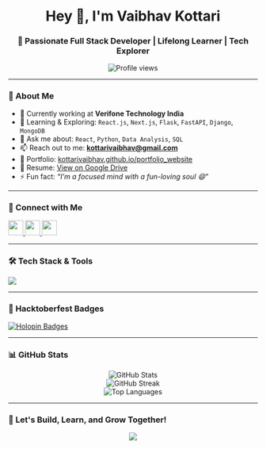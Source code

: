 <h1 align="center">Hey 👋, I'm Vaibhav Kottari</h1>
<h3 align="center">🚀 Passionate Full Stack Developer | Lifelong Learner | Tech Explorer</h3>

<p align="center">
  <img src="https://komarev.com/ghpvc/?username=kottarivaibhav&label=Profile%20views&color=0e75b6&style=flat" alt="Profile views" />
</p>

---

### 💼 About Me
- 🔭 Currently working at **Verifone Technology India**
- 🌱 Learning & Exploring: `React.js`, `Next.js`, `Flask`, `FastAPI`, `Django`, `MongoDB`
- 💬 Ask me about: `React`, `Python`, `Data Analysis`, `SQL`
- 📫 Reach out to me: **kottarivaibhav@gmail.com**
- 🧳 Portfolio: [kottarivaibhav.github.io/portfolio_website](https://kottarivaibhav.github.io/portfolio_website/)
- 📄 Resume: [View on Google Drive](https://drive.google.com/file/d/1mJcLA8_0jRBBkxefWIMuDRHS9ht4QMQz/view?usp=sharing)
- ⚡ Fun fact: *“I’m a focused mind with a fun-loving soul 😄”*

---

### 🤝 Connect with Me

<p align="left">
  <a href="https://www.linkedin.com/in/vaibhav-kottari/" target="_blank">
    <img src="https://skillicons.dev/icons?i=linkedin" width="30" />
  </a>
  <a href="https://www.instagram.com/__vaibhavkottari__/" target="_blank">
    <img src="https://skillicons.dev/icons?i=instagram" width="30" />
  </a>
  <a href="https://www.hackerrank.com/@kottarivaibhav" target="_blank">
    <img src="https://cdn.jsdelivr.net/gh/devicons/devicon/icons/hackerrank/hackerrank-original.svg" width="30" />
  </a>
</p>

---

### 🛠️ Tech Stack & Tools

<p align="left">
  <img src="https://skillicons.dev/icons?i=html,css,javascript,react,nextjs,tailwind,java,python,flask,django,mongodb,mysql,firebase,git,github,figma,postman,matlab" />
</p>

---

### 🌟 Hacktoberfest Badges
[![Holopin Badges](https://holopin.me/kottarivaibhav)](https://holopin.io/@kottarivaibhav)

---

### 📊 GitHub Stats

<p align="center">
  <img src="https://github-readme-stats.vercel.app/api?username=kottarivaibhav&show_icons=true&theme=tokyonight" alt="GitHub Stats" />
  <br/>
  <img src="https://github-readme-streak-stats.herokuapp.com/?user=kottarivaibhav&theme=tokyonight" alt="GitHub Streak" />
  <br/>
  <img src="https://github-readme-stats.vercel.app/api/top-langs/?username=kottarivaibhav&layout=compact&theme=tokyonight" alt="Top Languages" />
</p>

---

### 🧠 Let's Build, Learn, and Grow Together!

<p align="center">
  <img src="https://readme-typing-svg.demolab.com/?lines=Full+Stack+Developer;React+%7C+Python+%7C+MongoDB+Lover;FastAPI+%7C+Django+Explorer;Always+Learning+Something+New!&center=true&width=500&height=45">
</p>
